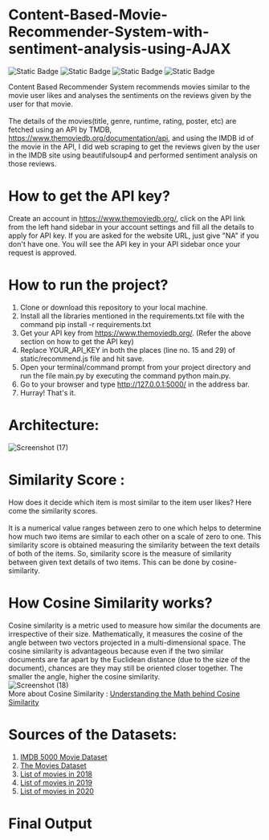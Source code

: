 # Content-Based-Movie-Recommender-System-with-sentiment-analysis-using-AJAX
![Static Badge](https://img.shields.io/badge/Python-3.8-blue)
![Static Badge](https://img.shields.io/badge/Framwork-Flask-red)
![Static Badge](https://img.shields.io/badge/Frontend-HTML%2FCSS%2FJS-Purple)
![Static Badge](https://img.shields.io/badge/API-TMBD-yellow)

Content Based Recommender System recommends movies similar to the movie user likes and analyses the sentiments on the reviews given by the user for that movie.
<br>
<br>
The details of the movies(title, genre, runtime, rating, poster, etc) are fetched using an API by TMDB, 
https://www.themoviedb.org/documentation/api, and using the IMDB id of the movie in the API, I did web scraping to get the 
reviews given by the user in the IMDB site using beautifulsoup4 and performed sentiment analysis on those reviews.
<br>
# How to get the API key?
Create an account in https://www.themoviedb.org/, click on the API link from the left hand sidebar in your account settings and 
fill all the details to apply for API key. If you are asked for the website URL, just give "NA" if you don't have one. You will see the
API key in your API sidebar once your request is approved.
<br>
# How to run the project?
1. Clone or download this repository to your local machine.
2. Install all the libraries mentioned in the requirements.txt file with the command pip install -r requirements.txt
3. Get your API key from https://www.themoviedb.org/. (Refer the above section on how to get the API key)
4. Replace YOUR_API_KEY in both the places (line no. 15 and 29) of static/recommend.js file and hit save.
5. Open your terminal/command prompt from your project directory and run the file main.py by executing the command python main.py.
6. Go to your browser and type http://127.0.0.1:5000/ in the address bar.
7. Hurray! That's it.

# Architecture:
![Screenshot (17)](https://github.com/user-attachments/assets/b29c48ee-3757-4f9b-b980-f7805cc07fd6)


# Similarity Score :
How does it decide which item is most similar to the item user likes? Here come the similarity scores.
<br>
<br>
It is a numerical value ranges between zero to one which helps to determine how much two items are similar to each other on a scale of zero to one. This similarity score is obtained measuring the similarity between the text details of both of the items. So, similarity score is the measure of similarity between given text details of two items. This can be done by cosine-similarity.

# How Cosine Similarity works?
Cosine similarity is a metric used to measure how similar the documents are irrespective of their size. Mathematically, it measures the cosine of the angle between two vectors projected in a multi-dimensional space. The cosine similarity is advantageous because even if the two similar documents are far apart by the Euclidean distance (due to the size of the document), chances are they may still be oriented closer together. The smaller the angle, higher the cosine similarity.
<br>
![Screenshot (18)](https://github.com/user-attachments/assets/8877f899-a78d-43a7-8028-d7e35681102c)
<br>
More about Cosine Similarity : [Understanding the Math behind Cosine Similarity](https://www.machinelearningplus.com/nlp/cosine-similarity/)

# Sources of the Datasets:
1. [IMDB 5000 Movie Dataset](https://www.kaggle.com/datasets/carolzhangdc/imdb-5000-movie-dataset)
2. [The Movies Dataset](https://www.kaggle.com/datasets/rounakbanik/the-movies-dataset)
3. [List of movies in 2018](https://en.wikipedia.org/wiki/List_of_American_films_of_2018)
4. [List of movies in 2019](https://en.wikipedia.org/wiki/List_of_American_films_of_2019)
5. [List of movies in 2020](https://en.wikipedia.org/wiki/List_of_American_films_of_2020)

# Final Output
